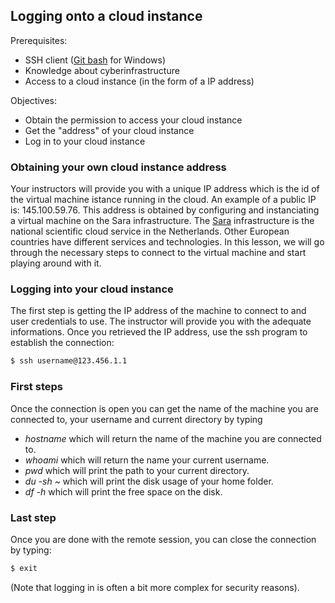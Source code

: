 ## Logging onto a cloud instance

Prerequisites:
* SSH client ([Git bash](https://msysgit.github.io/) for Windows)
* Knowledge about cyberinfrastructure
* Access to a cloud instance (in the form of a IP address)

Objectives:
*  Obtain the permission to access your cloud instance
*  Get the "address" of your cloud instance
*  Log in to your cloud instance

### Obtaining your own cloud instance address
Your instructors will provide you with a unique IP address which is the id of the virtual machine istance running in the cloud. An example of a public IP is: 145.100.59.76. This address is obtained by configuring and instanciating a virtual machine on the Sara infrastructure. The [Sara](https://surfsara.nl/) infrastructure is the national scientific cloud service in the Netherlands. Other European countries have different services and technologies. In this lesson, we will go through the necessary steps to connect to the virtual machine and start playing around with it.

### Logging into your cloud instance
The first step is getting the IP address of the machine to connect to and user credentials to use. The instructor will provide you with the adequate informations. Once you retrieved the IP address, use the ssh program to establish the connection:

```bash
$ ssh username@123.456.1.1
```

### First steps

Once the connection is open you can get the name of the machine you are connected to, your username and current directory by typing 

* *hostname* which will return the name of the machine you are connected to.
* *whoami* which will return the name your current username.
* *pwd* which will print the path to your current directory.
* *du -sh ~* which will print the disk usage of your home folder.
* *df -h* which will print the free space on the disk.
### Last step

Once you are done with the remote session, you can close the connection by typing:

```bash
$ exit
```

(Note that logging in is often a bit more complex for security reasons).
